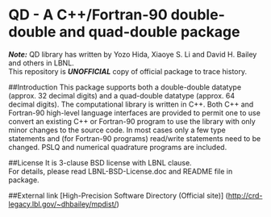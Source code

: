 # QD - A C++/Fortran-90 double-double and quad-double package

***Note:*** QD library has written by Yozo Hida, Xiaoye S. Li and David H. Bailey and others in LBNL.  
This repository is ***UNOFFICIAL*** copy of official package to trace history.

##Introduction
This package supports both a double-double datatype (approx. 32 decimal digits) and a quad-double datatype (approx. 64 decimal digits). 
The computational library is written in C++. Both C++ and Fortran-90 high-level language interfaces are provided to permit one 
to use convert an existing C++ or Fortran-90 program to use the library with only minor changes to the source code. 
In most cases only a few type statements and (for Fortran-90 programs) read/write statements need to be changed. 
PSLQ and numerical quadrature programs are included. 

##License
It is 3-clause BSD license with LBNL clause.  
For details, please read LBNL-BSD-License.doc and README file in package.

##External link
[High-Precision Software Directory (Official site)] (http://crd-legacy.lbl.gov/~dhbailey/mpdist/)

